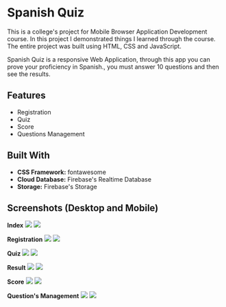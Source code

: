 # Spanish Quiz
This is a college's project for Mobile Browser Application Development course. In this project I demonstrated things I learned through the course. The entire project was built using HTML, CSS and JavaScript.

Spanish Quiz is a responsive Web Application, through this app you can prove your proficiency in Spanish., you must answer 10 questions and then see the results.

## Features
* Registration
* Quiz
* Score
* Questions Management

## Built With
* **CSS Framework:** fontawesome
* **Cloud Database:** Firebase's Realtime Database
* **Storage:** Firebase's Storage

## Screenshots (Desktop and Mobile)

**Index**
![](/quiz-images/index.png)
![](/quiz-images/index-mobile.png)

**Registration**
![](/quiz-images/registration.png)
![](/quiz-images/registration-m.png)

**Quiz**
![](/quiz-images/quiz.png)
![](/quiz-images/quiz-m.png)

**Result**
![](/quiz-images/quiz.png)
![](/quiz-images/quiz-m.png)

**Score**
![](/quiz-images/score.png)
![](/quiz-images/score-m.png)

**Question's Management**
![](/quiz-images/new-question.png)
![](/quiz-images/new-question-m.png)

